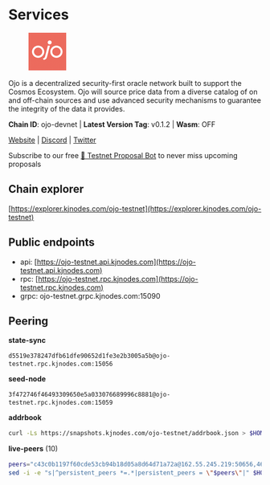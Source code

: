 # Services

<figure><img src="https://raw.githubusercontent.com/kj89/cosmos-images/main/logos/ojo.png" alt=""><figcaption></figcaption></figure>

Ojo is a decentralized security-first oracle network built  to support the Cosmos Ecosystem. Ojo will source price data  from a diverse catalog of on and off-chain sources and use  advanced security mechanisms to guarantee the integrity of the data it provides.

**Chain ID**: ojo-devnet | **Latest Version Tag**: v0.1.2 | **Wasm**: OFF

[Website](https://ojo.network) | [Discord](https://discord.gg/fd8Yrex8nC) | [Twitter](https://twitter.com/ojo_network)



Subscribe to our free [🤖 Testnet Proposal Bot](https://t.me/kjnodes_testnet_proposal_bot) to never miss upcoming proposals


## Chain explorer
[https://explorer.kjnodes.com/ojo-testnet](https://explorer.kjnodes.com/ojo-testnet)

## Public endpoints

* api: [https://ojo-testnet.api.kjnodes.com](https://ojo-testnet.api.kjnodes.com)
* rpc: [https://ojo-testnet.rpc.kjnodes.com](https://ojo-testnet.rpc.kjnodes.com)
* grpc: ojo-testnet.grpc.kjnodes.com:15090

## Peering

**state-sync**

```text
d5519e378247dfb61dfe90652d1fe3e2b3005a5b@ojo-testnet.rpc.kjnodes.com:15056
```

**seed-node**

```text
3f472746f46493309650e5a033076689996c8881@ojo-testnet.rpc.kjnodes.com:15059
```

**addrbook**
```bash
curl -Ls https://snapshots.kjnodes.com/ojo-testnet/addrbook.json > $HOME/.ojo/config/addrbook.json
```

**live-peers** (10)
```bash
peers="c43c0b1197f60cde53cb94b18d05a8d64d71a72a@162.55.245.219:50656,46be755bb7f34a6f4722713e40c9786266654396@38.242.237.125:26656,7afbf90f6ea9639c783ed38a2628a402bf3d912b@109.205.180.81:56656,9fa6a54e5b9207ea53ddd123f7b417e864b5769d@65.108.49.114:26656,d2489830a5e91ec214edfc54756512e4f89f2609@65.109.92.79:12656,f8a62360e6084b6a9ba3f731a1fb708ef3c9c5cf@143.198.136.136:28656,d5519e378247dfb61dfe90652d1fe3e2b3005a5b@65.109.68.190:15056,97a388be825fc69fca40a8a3de75aa5794602abb@95.217.225.212:36656,a1a6edee9e7928c97d8f99805757c09a1248b942@194.195.87.28:34656,41d974f9a97209a401546a61ea2638a0f8071d79@178.18.252.10:26656"
sed -i -e "s|^persistent_peers *=.*|persistent_peers = \"$peers\"|" $HOME/.ojo/config/config.toml
```

